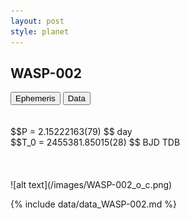 ```yaml
---
layout: post
style: planet
---
```

<script src="../js/planets.js"></script>

## WASP-002

<!-- Tab links -->
<div class="tab">
<button class="tablinks" onclick="openCity(event, 'Ephemeris')">Ephemeris</button>
<button class="tablinks" onclick="openCity(event, 'Data')">Data</button>
</div>

<!-- Tab content -->
<div id="Ephemeris" class="tabcontent" markdown="1">
<br/><br/>
$$P = 2.15222163(79) $$ day <br/>
$$T_0 = 2455381.85015(28) $$ BJD TDB
<br/><br/>
<br/><br/>
![alt text](/images/WASP-002_o_c.png)
</div>


<div id="Data" class="tabcontent" markdown="1">

{% include data/data_WASP-002.md %}

</div>
